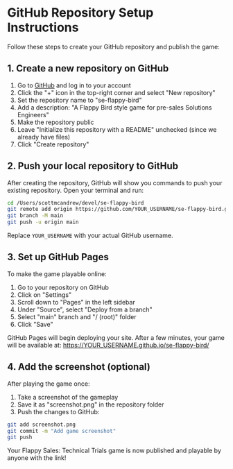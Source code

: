 # GitHub Repository Setup Instructions

Follow these steps to create your GitHub repository and publish the game:

## 1. Create a new repository on GitHub

1. Go to [GitHub](https://github.com) and log in to your account
2. Click the "+" icon in the top-right corner and select "New repository"
3. Set the repository name to "se-flappy-bird"
4. Add a description: "A Flappy Bird style game for pre-sales Solutions Engineers"
5. Make the repository public
6. Leave "Initialize this repository with a README" unchecked (since we already have files)
7. Click "Create repository"

## 2. Push your local repository to GitHub

After creating the repository, GitHub will show you commands to push your existing repository. Open your terminal and run:

```bash
cd /Users/scottmcandrew/devel/se-flappy-bird
git remote add origin https://github.com/YOUR_USERNAME/se-flappy-bird.git
git branch -M main
git push -u origin main
```

Replace `YOUR_USERNAME` with your actual GitHub username.

## 3. Set up GitHub Pages

To make the game playable online:

1. Go to your repository on GitHub
2. Click on "Settings"
3. Scroll down to "Pages" in the left sidebar
4. Under "Source", select "Deploy from a branch"
5. Select "main" branch and "/ (root)" folder
6. Click "Save"

GitHub Pages will begin deploying your site. After a few minutes, your game will be available at:
https://YOUR_USERNAME.github.io/se-flappy-bird/

## 4. Add the screenshot (optional)

After playing the game once:
1. Take a screenshot of the gameplay
2. Save it as "screenshot.png" in the repository folder
3. Push the changes to GitHub:

```bash
git add screenshot.png
git commit -m "Add game screenshot"
git push
```

Your Flappy Sales: Technical Trials game is now published and playable by anyone with the link!